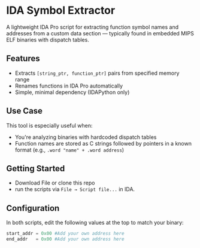 # IDA Symbol Extractor

A lightweight IDA Pro script for extracting function symbol names and addresses from a custom data section — typically found in embedded MIPS ELF binaries with dispatch tables.


## Features

- Extracts `[string_ptr, function_ptr]` pairs from specified memory range
- Renames functions in IDA Pro automatically
- Simple, minimal dependency (IDAPython only)


## Use Case

This tool is especially useful when:

- You're analyzing binaries with hardcoded dispatch tables
- Function names are stored as C strings followed by pointers in a known format (e.g., `.word "name" + .word address`)


## Getting Started

- Download File or clone this repo
- run the scripts via `File → Script file...` in IDA.

## Configuration

In both scripts, edit the following values at the top to match your binary:
```python
start_addr = 0x00 #Add your own address here
end_addr   = 0x00 #Add your own address here
```

